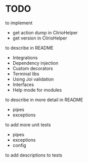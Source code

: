 # TODO

to implement

- get action dump in ClirioHelper
- get version in ClirioHelper

to describe in README

- Integrations
- Dependency injection
- Custom decorators
- Terminal libs
- Using Joi validation
- Interfaces
- Help mode for modules

to describe in more detail in README

- pipes
- exceptions

to add more unit tests

- pipes
- exceptions
- config

to add descriptions to tests
